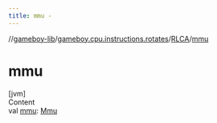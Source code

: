 ```yaml
---
title: mmu -
---
```

//[gameboy-lib](../../index.md)/[gameboy.cpu.instructions.rotates](../index.md)/[RLCA](index.md)/[mmu](mmu.md)



# mmu  
[jvm]  
Content  
val [mmu](mmu.md): [Mmu](../../gameboy.memory/-mmu/index.md)  



